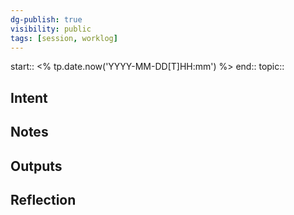 ```yaml
---
dg-publish: true
visibility: public
tags: [session, worklog]
---
```


start:: <% tp.date.now('YYYY-MM-DD[T]HH:mm') %>
end:: 
topic:: 

## Intent
## Notes
## Outputs
## Reflection
